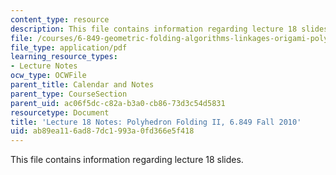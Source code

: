 ```yaml
---
content_type: resource
description: This file contains information regarding lecture 18 slides.
file: /courses/6-849-geometric-folding-algorithms-linkages-origami-polyhedra-fall-2012/ab89ea116ad87dc1993a0fd366e5f418_MIT6_849F12_L18.pdf
file_type: application/pdf
learning_resource_types:
- Lecture Notes
ocw_type: OCWFile
parent_title: Calendar and Notes
parent_type: CourseSection
parent_uid: ac06f5dc-c82a-b3a0-cb86-73d3c54d5831
resourcetype: Document
title: 'Lecture 18 Notes: Polyhedron Folding II, 6.849 Fall 2010'
uid: ab89ea11-6ad8-7dc1-993a-0fd366e5f418
---
```

This file contains information regarding lecture 18 slides.

